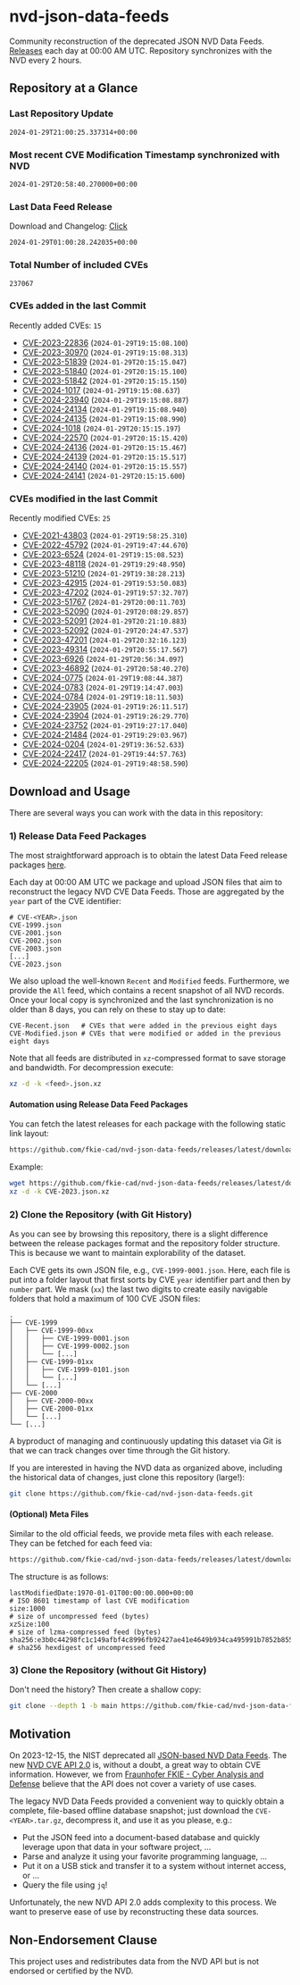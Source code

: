 # nvd-json-data-feeds

Community reconstruction of the deprecated JSON NVD Data Feeds. 
[Releases](https://github.com/fkie-cad/nvd-json-data-feeds/releases/latest) each day at 00:00 AM UTC.
Repository synchronizes with the NVD every 2 hours.

## Repository at a Glance

### Last Repository Update

```plain
2024-01-29T21:00:25.337314+00:00
```

### Most recent CVE Modification Timestamp synchronized with NVD

```plain
2024-01-29T20:58:40.270000+00:00
```

### Last Data Feed Release

Download and Changelog: [Click](https://github.com/fkie-cad/nvd-json-data-feeds/releases/latest)

```plain
2024-01-29T01:00:28.242035+00:00
```

### Total Number of included CVEs

```plain
237067
```

### CVEs added in the last Commit

Recently added CVEs: `15`

* [CVE-2023-22836](CVE-2023/CVE-2023-228xx/CVE-2023-22836.json) (`2024-01-29T19:15:08.100`)
* [CVE-2023-30970](CVE-2023/CVE-2023-309xx/CVE-2023-30970.json) (`2024-01-29T19:15:08.313`)
* [CVE-2023-51839](CVE-2023/CVE-2023-518xx/CVE-2023-51839.json) (`2024-01-29T20:15:15.047`)
* [CVE-2023-51840](CVE-2023/CVE-2023-518xx/CVE-2023-51840.json) (`2024-01-29T20:15:15.100`)
* [CVE-2023-51842](CVE-2023/CVE-2023-518xx/CVE-2023-51842.json) (`2024-01-29T20:15:15.150`)
* [CVE-2024-1017](CVE-2024/CVE-2024-10xx/CVE-2024-1017.json) (`2024-01-29T19:15:08.637`)
* [CVE-2024-23940](CVE-2024/CVE-2024-239xx/CVE-2024-23940.json) (`2024-01-29T19:15:08.887`)
* [CVE-2024-24134](CVE-2024/CVE-2024-241xx/CVE-2024-24134.json) (`2024-01-29T19:15:08.940`)
* [CVE-2024-24135](CVE-2024/CVE-2024-241xx/CVE-2024-24135.json) (`2024-01-29T19:15:08.990`)
* [CVE-2024-1018](CVE-2024/CVE-2024-10xx/CVE-2024-1018.json) (`2024-01-29T20:15:15.197`)
* [CVE-2024-22570](CVE-2024/CVE-2024-225xx/CVE-2024-22570.json) (`2024-01-29T20:15:15.420`)
* [CVE-2024-24136](CVE-2024/CVE-2024-241xx/CVE-2024-24136.json) (`2024-01-29T20:15:15.467`)
* [CVE-2024-24139](CVE-2024/CVE-2024-241xx/CVE-2024-24139.json) (`2024-01-29T20:15:15.517`)
* [CVE-2024-24140](CVE-2024/CVE-2024-241xx/CVE-2024-24140.json) (`2024-01-29T20:15:15.557`)
* [CVE-2024-24141](CVE-2024/CVE-2024-241xx/CVE-2024-24141.json) (`2024-01-29T20:15:15.600`)


### CVEs modified in the last Commit

Recently modified CVEs: `25`

* [CVE-2021-43803](CVE-2021/CVE-2021-438xx/CVE-2021-43803.json) (`2024-01-29T19:58:25.310`)
* [CVE-2022-45792](CVE-2022/CVE-2022-457xx/CVE-2022-45792.json) (`2024-01-29T19:47:44.670`)
* [CVE-2023-6524](CVE-2023/CVE-2023-65xx/CVE-2023-6524.json) (`2024-01-29T19:15:08.523`)
* [CVE-2023-48118](CVE-2023/CVE-2023-481xx/CVE-2023-48118.json) (`2024-01-29T19:29:48.950`)
* [CVE-2023-51210](CVE-2023/CVE-2023-512xx/CVE-2023-51210.json) (`2024-01-29T19:38:28.213`)
* [CVE-2023-42915](CVE-2023/CVE-2023-429xx/CVE-2023-42915.json) (`2024-01-29T19:53:50.083`)
* [CVE-2023-47202](CVE-2023/CVE-2023-472xx/CVE-2023-47202.json) (`2024-01-29T19:57:32.707`)
* [CVE-2023-51767](CVE-2023/CVE-2023-517xx/CVE-2023-51767.json) (`2024-01-29T20:00:11.703`)
* [CVE-2023-52090](CVE-2023/CVE-2023-520xx/CVE-2023-52090.json) (`2024-01-29T20:08:29.857`)
* [CVE-2023-52091](CVE-2023/CVE-2023-520xx/CVE-2023-52091.json) (`2024-01-29T20:21:10.883`)
* [CVE-2023-52092](CVE-2023/CVE-2023-520xx/CVE-2023-52092.json) (`2024-01-29T20:24:47.537`)
* [CVE-2023-47201](CVE-2023/CVE-2023-472xx/CVE-2023-47201.json) (`2024-01-29T20:32:16.123`)
* [CVE-2023-49314](CVE-2023/CVE-2023-493xx/CVE-2023-49314.json) (`2024-01-29T20:55:17.567`)
* [CVE-2023-6926](CVE-2023/CVE-2023-69xx/CVE-2023-6926.json) (`2024-01-29T20:56:34.097`)
* [CVE-2023-46892](CVE-2023/CVE-2023-468xx/CVE-2023-46892.json) (`2024-01-29T20:58:40.270`)
* [CVE-2024-0775](CVE-2024/CVE-2024-07xx/CVE-2024-0775.json) (`2024-01-29T19:08:44.387`)
* [CVE-2024-0783](CVE-2024/CVE-2024-07xx/CVE-2024-0783.json) (`2024-01-29T19:14:47.003`)
* [CVE-2024-0784](CVE-2024/CVE-2024-07xx/CVE-2024-0784.json) (`2024-01-29T19:18:11.503`)
* [CVE-2024-23905](CVE-2024/CVE-2024-239xx/CVE-2024-23905.json) (`2024-01-29T19:26:11.517`)
* [CVE-2024-23904](CVE-2024/CVE-2024-239xx/CVE-2024-23904.json) (`2024-01-29T19:26:29.770`)
* [CVE-2024-23752](CVE-2024/CVE-2024-237xx/CVE-2024-23752.json) (`2024-01-29T19:27:17.040`)
* [CVE-2024-21484](CVE-2024/CVE-2024-214xx/CVE-2024-21484.json) (`2024-01-29T19:29:03.967`)
* [CVE-2024-0204](CVE-2024/CVE-2024-02xx/CVE-2024-0204.json) (`2024-01-29T19:36:52.633`)
* [CVE-2024-22417](CVE-2024/CVE-2024-224xx/CVE-2024-22417.json) (`2024-01-29T19:44:57.763`)
* [CVE-2024-22205](CVE-2024/CVE-2024-222xx/CVE-2024-22205.json) (`2024-01-29T19:48:58.590`)


## Download and Usage

There are several ways you can work with the data in this repository:

### 1) Release Data Feed Packages

The most straightforward approach is to obtain the latest Data Feed release packages [here](https://github.com/fkie-cad/nvd-json-data-feeds/releases/latest).

Each day at 00:00 AM UTC we package and upload JSON files that aim to reconstruct the legacy NVD CVE Data Feeds.
Those are aggregated by the `year` part of the CVE identifier:

```
# CVE-<YEAR>.json
CVE-1999.json
CVE-2001.json
CVE-2002.json
CVE-2003.json
[...]
CVE-2023.json
```

We also upload the well-known `Recent` and `Modified` feeds.
Furthermore, we provide the `All` feed, which contains a recent snapshot of all NVD records.
Once your local copy is synchronized and the last synchronization is no older than 8 days, you can rely on these to stay up to date:

```plain
CVE-Recent.json   # CVEs that were added in the previous eight days
CVE-Modified.json # CVEs that were modified or added in the previous eight days
```

Note that all feeds are distributed in `xz`-compressed format to save storage and bandwidth.
For decompression execute:

```sh
xz -d -k <feed>.json.xz
```


#### Automation using Release Data Feed Packages

You can fetch the latest releases for each package with the following static link layout:

```sh
https://github.com/fkie-cad/nvd-json-data-feeds/releases/latest/download/CVE-<YEAR>.json.xz
```

Example:

```sh
wget https://github.com/fkie-cad/nvd-json-data-feeds/releases/latest/download/CVE-2023.json.xz
xz -d -k CVE-2023.json.xz
```



### 2) Clone the Repository (with Git History)

As you can see by browsing this repository, there is a slight difference between the release packages format and the repository folder structure.
This is because we want to maintain explorability of the dataset.

Each CVE gets its own JSON file, e.g., `CVE-1999-0001.json`.
Here, each file is put into a folder layout that first sorts by CVE `year` identifier part and then by `number` part.
We mask (`xx`) the last two digits to create easily navigable folders that hold a maximum of 100 CVE JSON files:

```plain
.
├── CVE-1999
│   ├── CVE-1999-00xx
│   │   ├── CVE-1999-0001.json
│   │   ├── CVE-1999-0002.json
│   │   └── [...]
│   ├── CVE-1999-01xx
│   │   ├── CVE-1999-0101.json
│   │   └── [...]
│   └── [...]
├── CVE-2000
│   ├── CVE-2000-00xx
│   ├── CVE-2000-01xx
│   └── [...]
└── [...]
```

A byproduct of managing and continuously updating this dataset via Git is that we can track changes over time through the Git history.

If you are interested in having the NVD data as organized above, including the historical data of changes, just clone this repository (large!):

```sh
git clone https://github.com/fkie-cad/nvd-json-data-feeds.git
```

#### (Optional) Meta Files

Similar to the old official feeds, we provide meta files with each release. They can be fetched for each feed via:

```sh
https://github.com/fkie-cad/nvd-json-data-feeds/releases/latest/download/CVE-<YEAR>.meta
```

The structure is as follows:

```plain
lastModifiedDate:1970-01-01T00:00:00.000+00:00                          # ISO 8601 timestamp of last CVE modification
size:1000                                                               # size of uncompressed feed (bytes)
xzSize:100                                                              # size of lzma-compressed feed (bytes)
sha256:e3b0c44298fc1c149afbf4c8996fb92427ae41e4649b934ca495991b7852b855 # sha256 hexdigest of uncompressed feed
```


### 3) Clone the Repository (without Git History)

Don't need the history? Then create a shallow copy:

```sh
git clone --depth 1 -b main https://github.com/fkie-cad/nvd-json-data-feeds.git
```

## Motivation

On 2023-12-15, the NIST deprecated all [JSON-based NVD Data Feeds](https://nvd.nist.gov/vuln/data-feeds#divRetirementBanner-1).
The new [NVD CVE API 2.0](https://nvd.nist.gov/developers/vulnerabilities) is, without a doubt, a great way to obtain CVE information.
However, we from [Fraunhofer FKIE - Cyber Analysis and Defense](https://www.fkie.fraunhofer.de/en/departments/cad.html) believe that the API does not cover a variety of use cases.

The legacy NVD Data Feeds provided a convenient way to quickly obtain a complete, file-based offline database snapshot; just download the `CVE-<YEAR>.tar.gz`, decompress it, and use it as you please, e.g.:

* Put the JSON feed into a document-based database and quickly leverage upon that data in your software project, ...
* Parse and analyze it using your favorite programming language, ...
* Put it on a USB stick and transfer it to a system without internet access, or ...
* Query the file using `jq`!

Unfortunately, the new NVD API 2.0 adds complexity to this process.
We want to preserve ease of use by reconstructing these data sources.

## Non-Endorsement Clause

This project uses and redistributes data from the NVD API but is not endorsed or certified by the NVD.